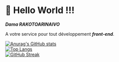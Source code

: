 #                                                                <div text>👋 Hello World !!!</center>
 ***<p color="blue">Dama RAKOTOARINAIVO</p>*** A votre service pour tout développement ***front-end***.
 
 
 [![Anurag's GitHub stats](https://github-readme-stats.vercel.app/api?username=amada10&show_icons=true&theme=algolia&include_all_commits=true&custom_title=Statistique)](https://github.com/anuraghazra/github-readme-stats) <br />
 [![Top Langs](https://github-readme-stats.vercel.app/api/top-langs/?username=amada10&theme=solarized-dark&custom_title=Language)](https://github.com/anuraghazra/github-readme-stats) <br />
 [![GitHub Streak](https://github-readme-streak-stats.herokuapp.com/?user=amada10&theme=blue-green&fire=red)](https://git.io/streak-stats)
